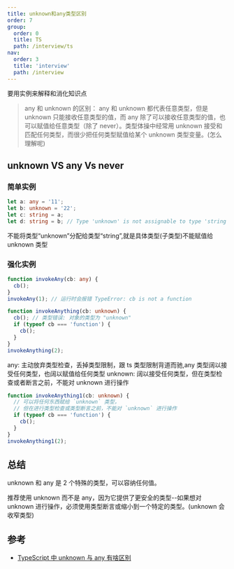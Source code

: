 ```yaml
---
title: unknown和any类型区别
order: 7
group:
  order: 0
  title: TS
  path: /interview/ts
nav:
  order: 3
  title: 'interview'
  path: /interview
---
```


要用实例来解释和消化知识点

> any 和 unknown 的区别： any 和 unknown 都代表任意类型，但是 unknown 只能接收任意类型的值，而 any 除了可以接收任意类型的值，也可以赋值给任意类型（除了 never）。类型体操中经常用 unknown 接受和匹配任何类型，而很少把任何类型赋值给某个 unknown 类型变量。(怎么理解呢)

## unknown VS any Vs never

### 简单实例

```ts
let a: any = '11';
let b: unknown = '22';
let c: string = a;
let d: string = b; // Type 'unknown' is not assignable to type 'string'.
```

不能将类型“unknown”分配给类型“string”,就是具体类型(子类型)不能赋值给 unknown 类型

### 强化实例

```ts
function invokeAny(cb: any) {
  cb();
}
invokeAny(1); // 运行时会报错 TypeError: cb is not a function

function invokeAnything(cb: unknown) {
  cb(); // 类型错误: 对象的类型为 "unknown"
  if (typeof cb === 'function') {
    cb();
  }
}
invokeAnything(2);
```

any: 主动放弃类型检查，丢掉类型限制，跟 ts 类型限制背道而驰,any 类型阔以接受任何类型，也阔以赋值给任何类型 unknown: 阔以接受任何类型，但在类型检查或者断言之前，不能对 unknown 进行操作

```ts
function invokeAnything1(cb: unknown) {
  // 可以将任何东西赋给 `unknown` 类型，
  // 但在进行类型检查或类型断言之前，不能对 `unknown` 进行操作
  if (typeof cb === 'function') {
    cb();
  }
}
invokeAnything1(2);
```

## 总结

unknown 和 any 是 2 个特殊的类型，可以容纳任何值。

推荐使用 unknown 而不是 any，因为它提供了更安全的类型--如果想对 unknown 进行操作，必须使用类型断言或缩小到一个特定的类型。(unknown 会收窄类型)

## 参考

- [TypeScript 中 unknown 与 any 有啥区别](https://juejin.cn/post/7021676475434663966)
